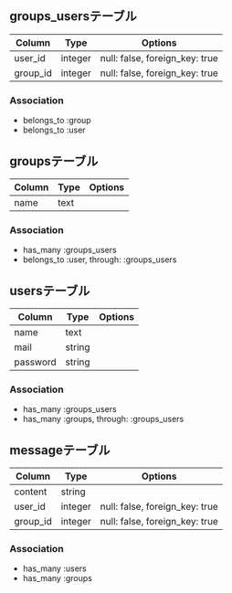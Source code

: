 ## groups_usersテーブル

|Column|Type|Options|
|------|----|-------|
|user_id|integer|null: false, foreign_key: true|
|group_id|integer|null: false, foreign_key: true|

### Association
- belongs_to :group
- belongs_to :user

## groupsテーブル

|Column|Type|Options|
|------|----|-------|
|name|text|

### Association
- has_many :groups_users
- belongs_to :user, through: :groups_users

## usersテーブル

|Column|Type|Options|
|------|----|-------|
|name|text|
|mail|string|
|password|string|

### Association
- has_many :groups_users
- has_many :groups, through: :groups_users

## messageテーブル

|Column|Type|Options|
|------|----|-------|
|content|string|
|user_id|integer|null: false, foreign_key: true|
|group_id|integer|null: false, foreign_key: true|

### Association
- has_many :users
- has_many :groups
